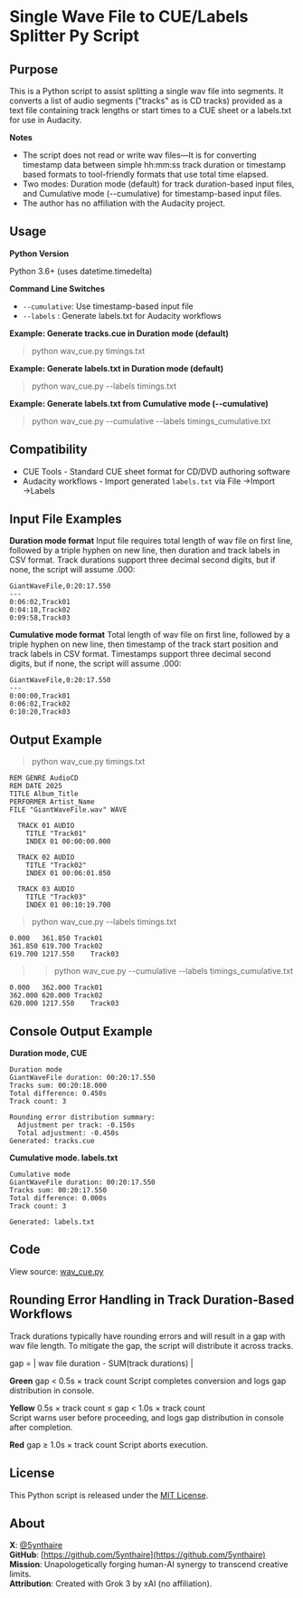 # Single Wave File to CUE/Labels Splitter Py Script

## Purpose

This is a Python script to assist splitting a single wav file into segments. It converts a list of audio segments ("tracks" as is CD tracks) provided as a text file containing track lengths or start times to a CUE sheet or a labels.txt for use in Audacity.

**Notes**
- The script does not read or write wav files—It is for converting timestamp data between simple hh:mm:ss track duration or timestamp based formats to tool-friendly formats that use total time elapsed.
- Two modes: Duration mode (default) for track duration-based input files, and Cumulative mode (--cumulative) for timestamp-based input files.
- The author has no affiliation with the Audacity project.

## Usage

**Python Version**

Python 3.6+ (uses datetime.timedelta)

**Command Line Switches**

- `--cumulative`: Use timestamp-based input file
- `--labels` : Generate labels.txt for Audacity workflows

**Example: Generate tracks.cue in Duration mode (default)**
>python wav_cue.py timings.txt

**Example: Generate labels.txt in Duration mode (default)**
>python wav_cue.py --labels timings.txt

**Example: Generate labels.txt from Cumulative mode (--cumulative)**
>python wav_cue.py --cumulative --labels timings_cumulative.txt

## Compatibility

- CUE Tools - Standard CUE sheet format for CD/DVD authoring software
- Audacity workflows - Import generated `labels.txt` via File →Import →Labels

## Input File Examples

**Duration mode format**
Input file requires total length of wav file on first line, followed by a triple hyphen on new line, then duration and track labels in CSV format. Track durations support three decimal second digits, but if none, the script will assume .000:

```
GiantWaveFile,0:20:17.550
---
0:06:02,Track01
0:04:18,Track02
0:09:58,Track03
```

**Cumulative mode format**
Total length of wav file on first line, followed by a triple hyphen on new line, then timestamp of the track start position and track labels in CSV format. Timestamps support three decimal second digits, but if none, the script will assume .000:
```
GiantWaveFile,0:20:17.550
---
0:00:00,Track01
0:06:02,Track02
0:10:20,Track03
```

## Output Example

>python wav_cue.py timings.txt

```
REM GENRE AudioCD
REM DATE 2025
TITLE Album_Title
PERFORMER Artist_Name
FILE "GiantWaveFile.wav" WAVE

  TRACK 01 AUDIO
    TITLE "Track01"
    INDEX 01 00:00:00.000

  TRACK 02 AUDIO
    TITLE "Track02"
    INDEX 01 00:06:01.850

  TRACK 03 AUDIO
    TITLE "Track03"
    INDEX 01 00:10:19.700
```

>python wav_cue.py --labels timings.txt

```
0.000	361.850	Track01
361.850	619.700	Track02
619.700	1217.550	Track03
```

>>python wav_cue.py --cumulative --labels timings_cumulative.txt
```
0.000	362.000	Track01
362.000	620.000	Track02
620.000	1217.550	Track03
```

## Console Output Example

**Duration mode, CUE**
```
Duration mode
GiantWaveFile duration: 00:20:17.550
Tracks sum: 00:20:18.000
Total difference: 0.450s
Track count: 3

Rounding error distribution summary:
  Adjustment per track: -0.150s
  Total adjustment: -0.450s
Generated: tracks.cue
```

**Cumulative mode. labels.txt**
```
Cumulative mode
GiantWaveFile duration: 00:20:17.550
Tracks sum: 00:20:17.550
Total difference: 0.000s
Track count: 3

Generated: labels.txt
```

## Code

View source: [wav_cue.py](wav_cue.py)

## Rounding Error Handling in Track Duration-Based Workflows

Track durations typically have rounding errors and will result in a gap with wav file length. To mitigate the gap, the script will distribute it across tracks.

gap = | wav file duration - SUM(track durations) |

**Green**
gap < 0.5s × track count
Script completes conversion and logs gap distribution in console.

**Yellow**
0.5s × track count ≤ gap < 1.0s × track count  
Script warns user before proceeding, and logs gap distribution in console after completion.

**Red**
gap ≥ 1.0s × track count
Script aborts execution.

## License

This Python script is released under the [MIT License](LICENSE).

## About

**X**: [@5ynthaire](https://x.com/5ynthaire)  
**GitHub**: [https://github.com/5ynthaire](https://github.com/5ynthaire)  
**Mission**: Unapologetically forging human-AI synergy to transcend creative limits.  
**Attribution**: Created with Grok 3 by xAI (no affiliation).
